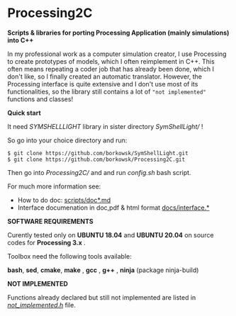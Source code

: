 # Processing2C

**Scripts &amp; libraries for porting Processing Application (mainly simulations) into C++**

In my professional work as a computer simulation creator, I use Processing to create prototypes of models, which I often reimplement in C++. This often means repeating a coder job that has already been done, which I don't like, so I finally created an automatic translator.
However, the Processing interface is quite extensive and I don't use most of its functionalities, so the library still contains a lot of `"not implemented"` functions and classes!

**Quick start**

It need *SYMSHELLLIGHT* library in sister directory _SymShellLight/_ !

So go into your choice directory and run:

```console
$ git clone https://github.com/borkowsk/SymShellLight.git
$ git clone https://github.com/borkowsk/Processing2C.git
```

Then go into _Processing2C/_ and and run _config.sh_ bash script.

For much more information see: 
*   How to do doc:   [scripts/doc*.md](https://github.com/borkowsk/Processing2C/blob/master/scripts/docEN.md)
*   Interface documenation in doc,pdf & html format   [docs/interface.*](https://github.com/borkowsk/Processing2C/blob/master/docs/Interface.pdf) 

**SOFTWARE REQUIREMENTS**

Curently tested only on __UBUNTU 18.04__ and __UBUNTU 20.04__ on source codes for __Processing 3.x__ .

Toolbox need the following tools available: 

**bash**, **sed**, **cmake**, **make** , **gcc** , **g++** , **ninja** (package ninja-build)


**NOT IMPLEMENTED**

Functions already declared but still not implemented are listed in _[not_implemented.h](https://github.com/borkowsk/Processing2C/blob/master/not_implemented.h)_ file. 



